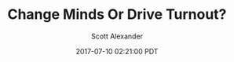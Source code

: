 ---
layout: podcast
title: "Change Minds Or Drive Turnout?"
author: Scott Alexander
description: https://slatestarcodex.com/2017/07/10/change-minds-or-drive-turnout/
date: 2017-07-10 02:21:00 PDT
length: 3229650
duration: 807
guid: change-minds-or-drive-turnout
---